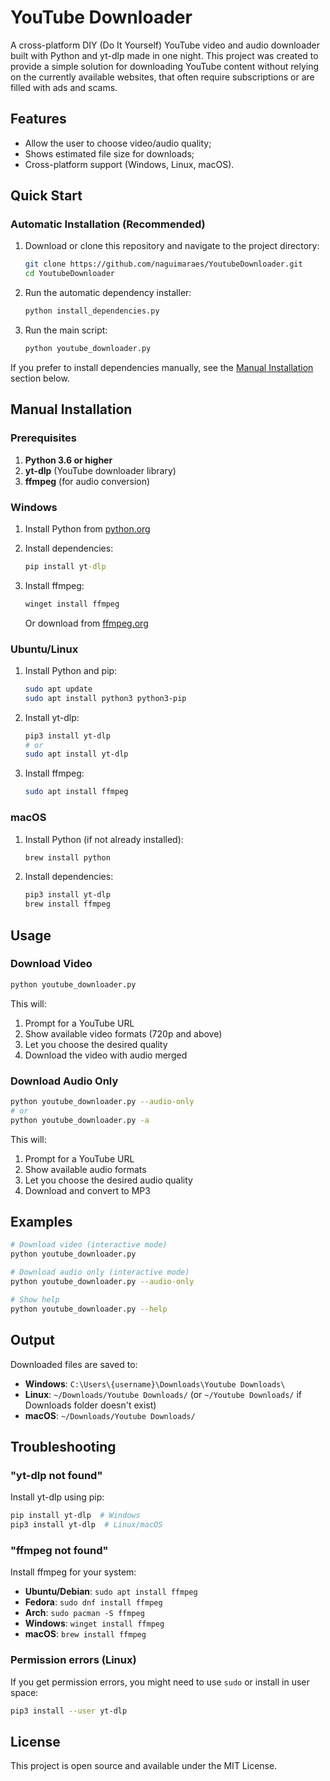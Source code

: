 # YouTube Downloader

A cross-platform DIY (Do It Yourself) YouTube video and audio downloader built with Python and yt-dlp made in one night. This project was created to provide a simple solution for downloading YouTube content without relying on the currently available websites, that often require subscriptions or are filled with ads and scams.

## Features

- Allow the user to choose video/audio quality;
- Shows estimated file size for downloads;
- Cross-platform support (Windows, Linux, macOS).

## Quick Start

### Automatic Installation (Recommended)

1. Download or clone this repository and navigate to the project directory:

   ```bash
   git clone https://github.com/naguimaraes/YoutubeDownloader.git
   cd YoutubeDownloader
   ```

2. Run the automatic dependency installer:

   ```bash
   python install_dependencies.py
   ```

3. Run the main script:

   ```bash
   python youtube_downloader.py
   ```

If you prefer to install dependencies manually, see the [Manual Installation](#manual-installation) section below.

## Manual Installation

### Prerequisites

1. **Python 3.6 or higher**
2. **yt-dlp** (YouTube downloader library)
3. **ffmpeg** (for audio conversion)

### Windows

1. Install Python from [python.org](https://python.org)
2. Install dependencies:

   ```cmd
   pip install yt-dlp
   ```
  
3. Install ffmpeg:

   ```cmd
   winget install ffmpeg
   ```

   Or download from [ffmpeg.org](https://ffmpeg.org/download.html)

### Ubuntu/Linux

1. Install Python and pip:

   ```bash
   sudo apt update
   sudo apt install python3 python3-pip
   ```

2. Install yt-dlp:

   ```bash
   pip3 install yt-dlp
   # or
   sudo apt install yt-dlp
   ```

3. Install ffmpeg:

   ```bash
   sudo apt install ffmpeg
   ```

### macOS

1. Install Python (if not already installed):

   ```bash
   brew install python
   ```

2. Install dependencies:

   ```bash
   pip3 install yt-dlp
   brew install ffmpeg
   ```

## Usage

### Download Video

```bash
python youtube_downloader.py
```

This will:

1. Prompt for a YouTube URL
2. Show available video formats (720p and above)
3. Let you choose the desired quality
4. Download the video with audio merged

### Download Audio Only

```bash
python youtube_downloader.py --audio-only
# or
python youtube_downloader.py -a
```

This will:

1. Prompt for a YouTube URL
2. Show available audio formats
3. Let you choose the desired audio quality
4. Download and convert to MP3

## Examples

```bash
# Download video (interactive mode)
python youtube_downloader.py

# Download audio only (interactive mode)
python youtube_downloader.py --audio-only

# Show help
python youtube_downloader.py --help
```

## Output

Downloaded files are saved to:

- **Windows**: `C:\Users\{username}\Downloads\Youtube Downloads\`
- **Linux**: `~/Downloads/Youtube Downloads/` (or `~/Youtube Downloads/` if Downloads folder doesn't exist)
- **macOS**: `~/Downloads/Youtube Downloads/`

## Troubleshooting

### "yt-dlp not found"

Install yt-dlp using pip:

```bash
pip install yt-dlp  # Windows
pip3 install yt-dlp  # Linux/macOS
```

### "ffmpeg not found"

Install ffmpeg for your system:

- **Ubuntu/Debian**: `sudo apt install ffmpeg`
- **Fedora**: `sudo dnf install ffmpeg`
- **Arch**: `sudo pacman -S ffmpeg`
- **Windows**: `winget install ffmpeg`
- **macOS**: `brew install ffmpeg`

### Permission errors (Linux)

If you get permission errors, you might need to use `sudo` or install in user space:

```bash
pip3 install --user yt-dlp
```

## License

This project is open source and available under the MIT License.
